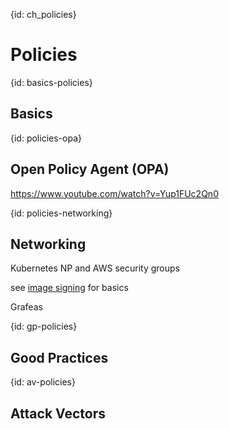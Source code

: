 {id: ch_policies}
# Policies

{id: basics-policies}
## Basics

{id: policies-opa}
## Open Policy Agent (OPA)

https://www.youtube.com/watch?v=Yup1FUc2Qn0

{id: policies-networking}
## Networking
 
Kubernetes NP and AWS security groups

see [image signing](#containers-signing) for basics

Grafeas

{id: gp-policies}
## Good Practices

{id: av-policies}
## Attack Vectors



